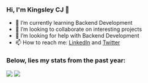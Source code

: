  ### Hi, I'm Kingsley CJ 👋 
<!-- <p align= "center">
     <img title="kingsley cj" height="500" src="https://i.imgur.com/jS36FFZ.gif" width="100%"/>
</p> -->
<!-- ![welcome to my hub](https://i.imgur.com/jS36FFZ.gif) -->

- 🌱 I’m currently learning Backend Development 
- 👯 I’m looking to collaborate on interesting projects
- 🤔 I’m looking for help with Backend Development 
- 📫 How to reach me: [LinkedIn](www.linkedin.com/in/kingsleycj20) and [Twitter](@kingsleycj_)

### Below, lies my stats from the past year: 
<p align = "left">
  <img src = "https://github-readme-stats.vercel.app/api?username=kingsleycj&show_icons=true&count_private=true&theme=gotham&hide_border=false&bg_color=00000000"/>
  <img src = "https://github-readme-stats.vercel.app/api/top-langs/?username=kingsleycj&layout=compact&hide_border=false&theme=gotham&bg_color=00000000"/>
</p>
